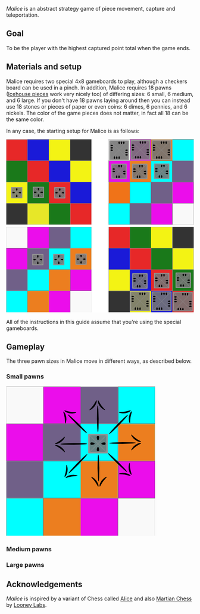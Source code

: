 *Malice* is an abstract strategy game of piece movement, capture and teleportation.  

Goal
----

To be the player with the highest captured point total when the game ends.

Materials and setup
-------------------

Malice requires two special 4x8 gameboards to play, although a checkers board can be used in a pinch.  In addition, Malice requires 18 pawns ([Icehouse pieces](http://www.looneylabs.com/looney-pyramids) work very nicely too) of differing sizes: 6 small, 6 medium, and 6 large.  If you don't have 18 pawns laying around then you can instead use 18 stones or pieces of paper or even coins: 6 dimes, 6 pennies, and 6 nickels.  The color of the game pieces does not matter, in fact all 18 can be the same color.

In any case, the starting setup for Malice is as follows:

![setup](https://raw.githubusercontent.com/fogus/spiel/master/brettspiel/malice/graphics/inital-setp.png)

All of the instructions in this guide assume that you're using the special gameboards.

Gameplay
--------

The three pawn sizes in Malice move in different ways, as described below.

### Small pawns

![move-small](https://raw.githubusercontent.com/fogus/spiel/master/brettspiel/malice/graphics/small-movement.png)

### Medium pawns

### Large pawns



Acknowledgements
----------------

*Malice* is inspired by a variant of Chess called [Alice](http://www.chessvariants.org/other.dir/alice.html) and also [Martian Chess](http://icehousegames.org/wiki/index.php?title=Martian_Chess) by [Looney Labs](http://www.looneylabs.com).
